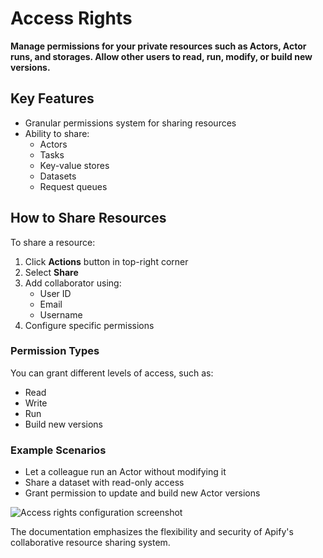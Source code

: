 # Access Rights

**Manage permissions for your private resources such as Actors, Actor runs, and storages. Allow other users to read, run, modify, or build new versions.**

## Key Features

- Granular permissions system for sharing resources
- Ability to share:
  - Actors
  - Tasks
  - Key-value stores
  - Datasets
  - Request queues

## How to Share Resources

To share a resource:
1. Click **Actions** button in top-right corner
2. Select **Share**
3. Add collaborator using:
   - User ID
   - Email
   - Username
4. Configure specific permissions

### Permission Types

You can grant different levels of access, such as:
- Read
- Write
- Run
- Build new versions

### Example Scenarios

- Let a colleague run an Actor without modifying it
- Share a dataset with read-only access
- Grant permission to update and build new Actor versions

![Access rights configuration screenshot](/assets/images/access-rights-76dfb5c1630309ea547eeb6fbde3b509.png)

The documentation emphasizes the flexibility and security of Apify's collaborative resource sharing system.